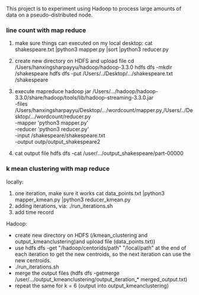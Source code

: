 This project is to experiment using Hadoop to process large amounts of data on a pseudo-distributed node. 

### line count with map reduce
1. make sure things can executed on my local desktop:
cat shakespeare.txt |python3 mapper.py |sort |python3 reducer.py

2. create new directory on HDFS and upload file
cd /Users/hanxingsharpayyu/hadoop/hadoop-3.3.0
hdfs dfs -mkdir /shakespeare
hdfs dfs -put /Users/../Desktop/.../shakespeare.txt /shakespeare

3. execute mapreduce
hadoop jar /Users/.../hadoop/hadoop-3.3.0/share/hadoop/tools/lib/hadoop-streaming-3.3.0.jar \
-files /Users/hanxingsharpayyu/Desktop/.../wordcount/mapper.py,/Users/../Desktop/.../wordcount/reducer.py \
-mapper 'python3 mapper.py' \
-reducer 'python3 reducer.py' \
-input /shakespeare/shakespeare.txt \
-output outp/output_shakespeare2

4. cat output file
hdfs dfs -cat /user/.../output_shakespeare/part-00000

### k mean clustering with map reduce
locally:
1. one iteration, make sure it works
cat data_points.txt |python3 mapper_kmean.py |python3 reducer_kmean.py
2. adding iterations, via: ./run_iterations.sh
3. add time record

Hadoop:
-  create new directory on HDFS (/kmean_clustering and output_kmeanclustering)and upload file (data_points.txt)) 
-  use hdfs dfs -get "/hadoop/centorids/path" "/local/path" at the end of each iteration to get the new centroids, so the next iteration can use the new centroids. 
-  ./run_iterations.sh
- merge the output files 
(hdfs dfs -getmerge /user/.../output_kmeanclustering/output_iteration_* merged_output.txt)
- repeat the same for k = 6 (output into output_kmeanclustering)
